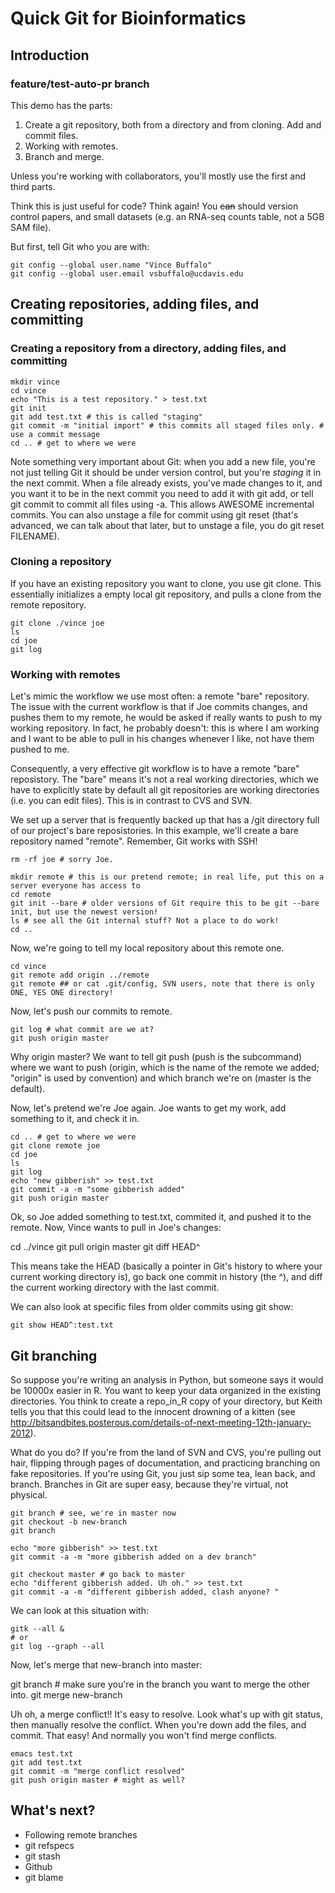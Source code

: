 # Quick Git for Bioinformatics

## Introduction

### feature/test-auto-pr branch

This demo has the parts: 

 1. Create a git repository, both from a directory and from
 cloning. Add and commit files.
 2. Working with remotes.
 3. Branch and merge.

Unless you're working with collaborators, you'll mostly use the first
and third parts.

Think this is just useful for code? Think again! You ~~can~~ should
version control papers, and small datasets (e.g. an RNA-seq counts
table, not a 5GB SAM file).

But first, tell Git who you are with: 

    git config --global user.name "Vince Buffalo"
    git config --global user.email vsbuffalo@ucdavis.edu

## Creating repositories, adding files, and committing

### Creating a repository from a directory, adding files, and committing

    mkdir vince
    cd vince
    echo "This is a test repository." > test.txt
    git init
    git add test.txt # this is called "staging"
    git commit -m "initial import" # this commits all staged files only. # use a commit message
    cd .. # get to where we were

Note something very important about Git: when you add a new file,
you're not just telling Git it should be under version control, but
you're *staging* it in the next commit. When a file already exists,
you've made changes to it, and you want it to be in the next commit
you need to add it with git add, or tell git commit to commit all
files using -a. This allows AWESOME incremental commits. You can also
unstage a file for commit using git reset (that's advanced, we can
talk about that later, but to unstage a file, you do git reset
FILENAME).

### Cloning a repository

If you have an existing repository you want to clone, you use git
clone. This essentially initializes a empty local git repository, and
pulls a clone from the remote repository.

    git clone ./vince joe
    ls
    cd joe
    git log

### Working with remotes

Let's mimic the workflow we use most often: a remote "bare"
repository. The issue with the current workflow is that if Joe commits
changes, and pushes them to my remote, he would be asked if really
wants to push to my working repository. In fact, he probably doesn't:
this is where I am working and I want to be able to pull in his
changes whenever I like, not have them pushed to me.

Consequently, a very effective git workflow is to have a remote "bare"
reposistory. The "bare" means it's not a real working directories,
which we have to explicitly state by default all git repositories are
working directories (i.e. you can edit files). This is in contrast to
CVS and SVN. 

We set up a server that is frequently backed up that has a /git
directory full of our project's bare reposistories. In this example,
we'll create a bare repository named "remote". Remember, Git works
with SSH!

    rm -rf joe # sorry Joe.

    mkdir remote # this is our pretend remote; in real life, put this on a server everyone has access to
    cd remote
    git init --bare # older versions of Git require this to be git --bare init, but use the newest version!
    ls # see all the Git internal stuff? Not a place to do work!
    cd ..

Now, we're going to tell my local repository about this remote one.

    cd vince
    git remote add origin ../remote
    git remote ## or cat .git/config, SVN users, note that there is only ONE, YES ONE directory!

Now, let's push our commits to remote. 
    
    git log # what commit are we at?
    git push origin master

Why origin master? We want to tell git push (push is the subcommand)
where we want to push (origin, which is the name of the remote we
added; "origin" is used by convention) and which branch we're on
(master is the default).


Now, let's pretend we're Joe again. Joe wants to get my work, add
something to it, and check it in.

    cd .. # get to where we were
    git clone remote joe
    cd joe
    ls 
    git log
    echo "new gibberish" >> test.txt
    git commit -a -m "some gibberish added"
    git push origin master

Ok, so Joe added something to test.txt, commited it, and pushed it to
the remote. Now, Vince wants to pull in Joe's changes:

   cd ../vince
   git pull origin master
   git diff HEAD^

This means take the HEAD (basically a pointer in Git's history to
where your current working directory is), go back one commit in
history (the ^), and diff the current working directory with the last
commit.

We can also look at specific files from older commits using git show:

    git show HEAD^:test.txt

## Git branching

So suppose you're writing an analysis in Python, but someone says it
would be 10000x easier in R. You want to keep your data organized in
the existing directories. You think to create a repo_in_R copy of your
directory, but Keith tells you that this could lead to the innocent
drowning of a kitten (see
http://bitsandbites.posterous.com/details-of-next-meeting-12th-january-2012).

What do you do? If you're from the land of SVN and CVS, you're pulling
out hair, flipping through pages of documentation, and practicing
branching on fake repositories. If you're using Git, you just sip some
tea, lean back, and branch. Branches in Git are super easy, because
they're virtual, not physical. 


    git branch # see, we're in master now
    git checkout -b new-branch
    git branch

    echo "more gibberish" >> test.txt
    git commit -a -m "more gibberish added on a dev branch"
    
    git checkout master # go back to master
    echo "different gibberish added. Uh oh." >> test.txt
    git commit -a -m "different gibberish added, clash anyone? "
 
We can look at this situation with:

    gitk --all &
    # or 
    git log --graph --all

Now, let's merge that new-branch into master:

   git branch # make sure you're in the branch you want to merge the other into.
   git merge new-branch

Uh oh, a merge conflict!! It's easy to resolve. Look what's up with
git status, then manually resolve the conflict. When you're down add
the files, and commit. That easy! And normally you won't find merge
conflicts.

    emacs test.txt
    git add test.txt
    git commit -m "merge conflict resolved"
    git push origin master # might as well?

## What's next?

 - Following remote branches
 - git refspecs
 - git stash
 - Github
 - git blame
